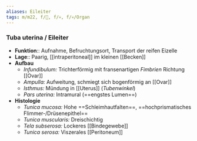 ```yaml
---
aliases: Eileiter
tags: m/m22, f/🦩, f/💀, f/💀/Organ
---
```

### Tuba uterina / Eileiter
- **Funktion**:: Aufnahme, Befruchtungsort, Transport der reifen Eizelle
- **Lage**:: Paarig, [[intraperitoneal]] im kleinen [[Becken]]
- **Aufbau**
	- *Infundibulum:* Trichterförmig mit fransenartigen *Fimbrien* Richtung [[Ovar]]
	- *Ampulla:* Aufweitung, schmiegt sich bogenförmig an [[Ovar]]
	- *Isthmus:* Mündung in [[Uterus]] (*Tubenwinkel*)
	- *Pars uterina:* Intramural (==engstes Lumen==)
- **Histologie**
	- *Tunica mucosa:* Hohe ==Schleimhautfalten==, ==hochprismatisches Flimmer-/Drüsenepithel==
	- *Tunica muscularis:* Dreischichtig
	- *Tela subserosa:* Lockeres [[Bindegewebe]]
	- *Tunica serosa:* Viszerales [[Peritoneum]]